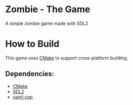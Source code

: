 # Zombie - The Game 
A simple zombie game made with SDL2

# How to Build 
This game uses [CMake](http://www.cmake.org) to support cross-platform building. 

Dependencies:
-------------

* [CMake](https://cmake.org/)
* [SDL2](https://www.libsdl.org/download-2.0.php)
* [yaml-cpp](https://github.com/jbeder/yaml-cpp)